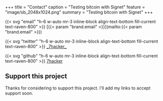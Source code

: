 +++
title = "Contact"
caption = "Testing bitcoin with Signet"
feature = "image/sb_2048x1024.png"
summary = "Testing bitcoin with Signet"
+++

{{< svg "email" "h-6 w-auto mr-3 inline-block align-text-bottom fill-current text-raven-800" >}} [{{< param "brand.email" >}}](mailto:{{< param "brand.email" >}})

{{< svg "twitter" "h-6 w-auto mr-3 inline-block align-text-bottom fill-current text-raven-800" >}} [\_7hacker\_](https://twitter.com/_7hacker_)

{{< svg "github" "h-6 w-auto mr-3 inline-block align-text-bottom fill-current text-raven-800" >}} [7hacker](https://github.com/7hacker)

## Support this project

Thanks for considering to support this project. I'll add my links to accept support soon.
